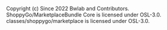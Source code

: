 
Copyright (c) Since 2022 Bwlab and Contributors.
ShoppyGo/MarketplaceBundle Core is licensed under OSL-3.0.
classes/shoppygo/marketplace is licensed under OSL-3.0.

